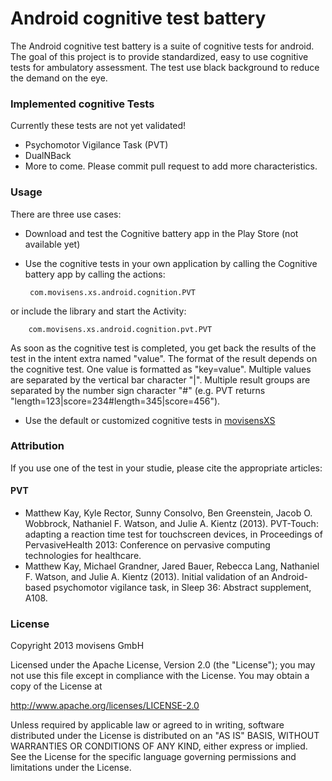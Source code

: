 Android cognitive test battery
=================================

The Android cognitive test battery is a suite of cognitive tests for android. The goal of this project is to provide standardized, easy to use cognitive tests for ambulatory assessment. The test use black background to reduce the demand on the eye.

### Implemented cognitive Tests ###
Currently these tests are not yet validated!

 * Psychomotor Vigilance Task (PVT)
 * DualNBack
 * More to come. Please commit pull request to add more characteristics.

### Usage ###

There are three use cases:

 * Download and test the Cognitive battery app in the Play Store (not available yet)
 * Use the cognitive tests in your own application by calling the Cognitive battery app by calling the actions:

        com.movisens.xs.android.cognition.PVT
 
 or include the library and start the Activity:

        com.movisens.xs.android.cognition.pvt.PVT

 As soon as the cognitive test is completed, you get back the results of the test in the intent extra named "value". The  format of the result depends on the cognitive test. One value is formatted as "key=value". Multiple values are separated by the vertical bar character "|". Multiple result groups are separated by the number sign character "#" (e.g. PVT returns "length=123|score=234#length=345|score=456").

 * Use the default or customized cognitive tests in [movisensXS](http://xs.movisens.com)

### Attribution ###

If you use one of the test in your studie, please cite the appropriate articles:

#### PVT ####

 * Matthew Kay, Kyle Rector, Sunny Consolvo, Ben Greenstein, Jacob O. Wobbrock, Nathaniel F. Watson, and Julie A. Kientz (2013). PVT-Touch: adapting a reaction time test for touchscreen devices, in Proceedings of PervasiveHealth 2013: Conference on pervasive computing technologies for healthcare.
 * Matthew Kay, Michael Grandner, Jared Bauer, Rebecca Lang, Nathaniel F. Watson, and Julie A. Kientz (2013). Initial validation of an Android-based psychomotor vigilance task, in Sleep 36: Abstract supplement, A108.

### License ###
Copyright 2013 movisens GmbH

Licensed under the Apache License, Version 2.0 (the "License");
you may not use this file except in compliance with the License.
You may obtain a copy of the License at

http://www.apache.org/licenses/LICENSE-2.0

Unless required by applicable law or agreed to in writing, software
distributed under the License is distributed on an "AS IS" BASIS,
WITHOUT WARRANTIES OR CONDITIONS OF ANY KIND, either express or implied.
See the License for the specific language governing permissions and
limitations under the License.
